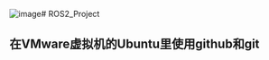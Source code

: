 ![image](https://github.com/ZhouTao415/ROS2_Project/assets/85726512/8c0cb698-e6f2-4072-8cea-3f005dcf3056)# ROS2_Project

## 在VMware虚拟机的Ubuntu里使用github和git
